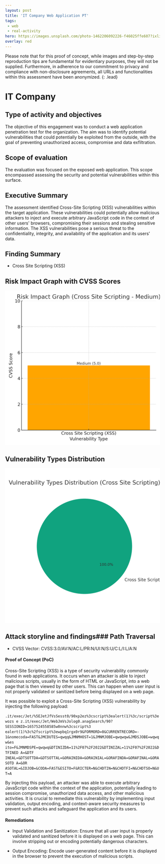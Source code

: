 ```yaml
---
layout: post
title: 'IT Company Web Application PT'
tags:
 - web
 - real-activity
hero: https://images.unsplash.com/photo-1462206092226-f46025ffe607?ixlib=rb-4.0.3&ixid=M3wxMjA3fDB8MHxwaG90by1wYWdlfHx8fGVufDB8fHx8fA%3D%3D&auto=format&fit=crop&w=1474&q=80
overlay: red
---
```


Please note that for this proof of concept, while images and step-by-step reproduction tips are fundamental for evidentiary purposes, they will not be supplied. Furthermore, in adherence to our commitment to privacy and compliance with non-disclosure agreements, all URLs and functionalities within this assessment have been anonymized. {: .lead}
 <!--break-->

# IT Company

## Type of activity and objectives
The objective of this engagement was to conduct a web application penetration test for the organization. The aim was to identify potential vulnerabilities that could potentially be exploited from the outside, with the goal of preventing unauthorized access, compromise and data exfiltration.
## Scope of evaluation
The evaluation was focused on the exposed web application. This scope encompassed assessing the security and potential vulnerabilities within this surface.
## Executive Summary 
The assessment identified Cross-Site Scripting (XSS) vulnerabilities within the target application. These vulnerabilities could potentially allow malicious attackers to inject and execute arbitrary JavaScript code in the context of other users' browsers, compromising their sessions and stealing sensitive information. The XSS vulnerabilities pose a serious threat to the confidentiality, integrity, and availability of the application and its users' data.
## Finding Summary
- Cross Site Scripting (XSS)
## Risk Impact Graph with CVSS Scores

![](https://raw.githubusercontent.com/blitz0p3rations/blitz0p3rations.github.io/master/uploads/id21.png)

## Vulnerability Types Distribution

![](https://raw.githubusercontent.com/blitz0p3rations/blitz0p3rations.github.io/master/uploads/id22.png)

## Attack storyline and findings### Path Traversal
- CVSS Vector: CVSS:3.0/AV:N/AC:L/PR:N/UI:N/S:U/C:L/I:L/A:N
#### Proof of Concept (PoC)
Cross-Site Scripting (XSS) is a type of security vulnerability commonly found in web applications. It occurs when an attacker is able to inject malicious scripts, usually in the form of HTML or JavaScript, into a web page that is then viewed by other users. This can happen when user input is not properly validated or sanitized before being displayed on a web page.

It was possible to exploit a Cross-Site Scripting (XSS) vulnerability by injecting the following payload:

`
 .it/exec/Jet/%5EJetJfVsSesst0/90xp2ez%3cscript%3ealert(1)%3c/script%3ewozs
 e z.it/exec/Jet/WebJmVsJolog0.anagSearch/90?
 SESSIONID=1657524558585w0nnw%3cscript%3
 ealert(1)%3c%2fscript%3ewpbq1rgx0r9&FORMORD=0&CURRENTRECORD=-
 1&nomecoda=FAST&JMCDUTES=qwqq&JMNMHOST=1&JMNMJOBE=qwqwqw&JMDSJOBE=wqwqw&es
 ito=F&JMNMDSPE=qwqwq&DTINIZDA=11%2F07%2F2022&DTINIZAL=11%2F07%2F2022&DTFINED
 A=&DTF
INEAL=&DTSOTTDA=&DTSOTTAL=&ORAINIDA=&ORAINIAL=&ORAFINDA=&ORAFINAL=&ORASOTD
A=&OR
ASOTAL=&IDJOB=&CODA=FAST&ESITO=F&RICTER=N&CHDTIN=N&CHDTFI=N&CHDTSO=N&UT=A
`

By injecting this payload, an attacker was able to execute arbitrary JavaScript code within the context of the application, potentially leading to session compromise, unauthorized data access, and other malicious activities. It is crucial to remediate this vulnerability by implementing input validation, output encoding, and context-aware security measures to prevent such attacks and safeguard the application and its users.
#### Remediations
- Input Validation and Sanitization: Ensure that all user input is properly validated and sanitized before it is displayed on a web page. This can involve stripping out or encoding potentially dangerous characters.

- Output Encoding: Encode user-generated content before it is displayed in the browser to prevent the execution of malicious scripts.
